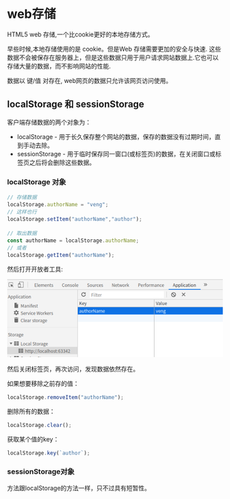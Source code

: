 # web存储

HTML5 web 存储,一个比cookie更好的本地存储方式。

早些时候,本地存储使用的是 cookie。但是Web 存储需要更加的安全与快速. 这些数据不会被保存在服务器上，但是这些数据只用于用户请求网站数据上.它也可以存储大量的数据，而不影响网站的性能.

数据以 键/值 对存在, web网页的数据只允许该网页访问使用。

## localStorage 和 sessionStorage

客户端存储数据的两个对象为：

- localStorage - 用于长久保存整个网站的数据，保存的数据没有过期时间，直到手动去除。
- sessionStorage - 用于临时保存同一窗口(或标签页)的数据，在关闭窗口或标签页之后将会删除这些数据。

### localStorage 对象

```javascript
// 存储数据
localStorage.authorName = "veng";
// 这样也行
localStorage.setItem("authorName","author");

// 取出数据
const authorName = localStorage.authorName;
// 或者
localStorage.getItem("authorName");
```

然后打开开放者工具:

![1568017523945](assets/1568017523945.png)

然后关闭标签页，再次访问，发现数据依然存在。

如果想要移除之前存的值：

```javascript
localStorage.removeItem("authorName");
```

删除所有的数据：

```javascript
localStorage.clear();
```

获取某个值的key：

```javascript
localStorage.key(`author`);
```

### sessionStorage对象

方法跟localStorage的方法一样，只不过具有短暂性。